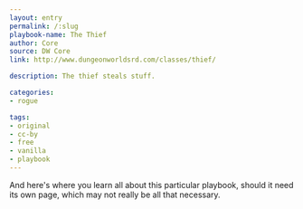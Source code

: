 ```yaml
---
layout: entry
permalink: /:slug
playbook-name: The Thief
author: Core
source: DW Core
link: http://www.dungeonworldsrd.com/classes/thief/

description: The thief steals stuff.

categories:
- rogue

tags:
- original
- cc-by
- free
- vanilla
- playbook
---
```


And here's where you learn all about this particular playbook, should it need its own page, which may not really be all that necessary.
